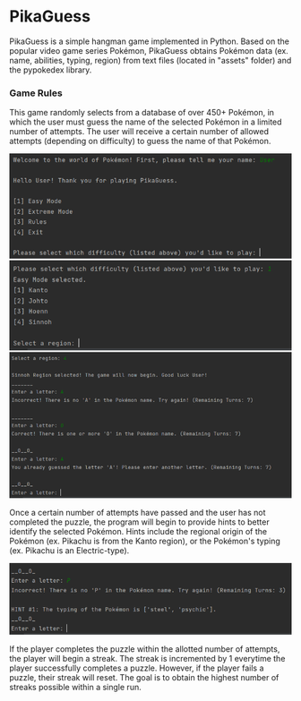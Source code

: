 # PikaGuess
PikaGuess is a simple hangman game implemented in Python. Based on the popular video game series Pokémon, PikaGuess obtains Pokémon data (ex. name, abilities, typing, region) from text files (located in "assets" folder) and the pypokedex library. 

### Game Rules
This game randomly selects from a database of over 450+ Pokémon, in which the user must guess the name of the selected Pokémon in a limited number of attempts. The user will receive a certain number of allowed attempts (depending on difficulty) to guess the name of that Pokémon. 

![Alt Text](assets/READMEImages/mainmenu.png) 
![Alt Text](assets/READMEImages/regionselection.png) 
![Alt Text](assets/READMEImages/gameprogression.png) 

Once a certain number of attempts have passed and the user has not completed the puzzle, the program will begin to provide hints to better identify the selected Pokémon. Hints include the regional origin of the Pokémon (ex. Pikachu is from the Kanto region), or the Pokémon's typing (ex. Pikachu is an Electric-type). 

![Alt Text](assets/READMEImages/hint_1.png)

If the player completes the puzzle within the allotted number of attempts, the player will begin a streak. The streak is incremented by 1 everytime the player successfully completes a puzzle. However, if the player fails a puzzle, their streak will reset. The goal is to obtain the highest number of streaks possible within a single run. 
